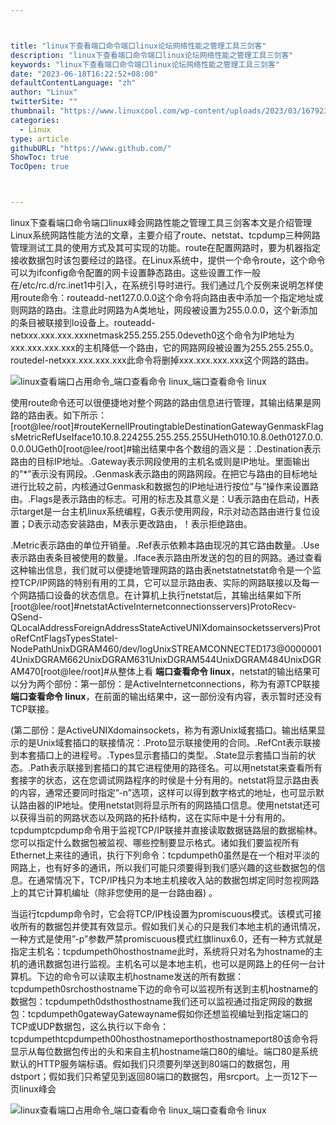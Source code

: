 ```yaml
---



title: "linux下查看端口命令端口linux论坛网络性能之管理工具三剑客"
description: "linux下查看端口命令端口linux论坛网络性能之管理工具三剑客"
keywords: "linux下查看端口命令端口linux论坛网络性能之管理工具三剑客"
date: "2023-06-18T16:22:52+08:00"
defaultContentLanguage: "zh"
author: "Linux"
twitterSite: ""
thumbnail: "https://www.linuxcool.com/wp-content/uploads/2023/03/1679234438256_0.jpg"
categories:
  - Linux
type: article
githubURL: "https://www.github.com/"
ShowToc: true
TocOpen: true



---
```


linux下查看端口命令端口linux峰会网路性能之管理工具三剑客本文是介绍管理Linux系统网路性能方法的文章，主要介绍了route、netstat、tcpdump三种网路管理测试工具的使用方式及其可实现的功能。route在配置网路时，要为机器指定接收数据包时该包要经过的路径。在Linux系统中，提供一个命令route，这个命令可以为ifconfig命令配置的网卡设置静态路由。这些设置工作一般在/etc/rc.d/rc.inet1中引入，在系统引导时进行。我们通过几个反例来说明怎样使用route命令：routeadd-net127.0.0.0这个命令将向路由表中添加一个指定地址或则网路的路由。注意此时网路为A类地址，网段被设置为255.0.0.0，这个新添加的条目被联接到lo设备上。routeadd-netxxx.xxx.xxx.xxxnetmask255.255.255.0deveth0这个命令为IP地址为xxx.xxx.xxx.xxx的主机降低一个路由，它的网路网段被设置为255.255.255.0。routedel-netxxx.xxx.xxx.xxx此命令将删掉xxx.xxx.xxx.xxx这个网路的路由。

![linux查看端口占用命令_端口查看命令 linux_端口查看命令 linux](https://www.linuxcool.com/wp-content/uploads/2023/03/1679234438256_0.jpg)

使用route命令还可以很便捷地对整个网路的路由信息进行管理，其输出结果是网路的路由表。如下所示：[root@lee/root]#routeKernelIProutingtableDestinationGatewayGenmaskFlagsMetricRefUseIface10.10.8.224255.255.255.255UHeth010.10.8.0eth0127.0.0.0.0.0UGeth0[root@lee/root]#输出结果中各个数组的涵义是：.Destination表示路由的目标IP地址。.Gateway表示网段使用的主机名或则是IP地址。里面输出的”*”表示没有网段。.Genmask表示路由的网路网段。在把它与路由的目标地址进行比较之前，内核通过Genmask和数据包的IP地址进行按位”与”操作来设置路由。.Flags是表示路由的标志。可用的标志及其意义是：U表示路由在启动，H表示target是一台主机linux系统编程，G表示使用网段，R示对动态路由进行复位设置；D表示动态安装路由，M表示更改路由，！表示拒绝路由。

.Metric表示路由的单位开销量。.Ref表示依赖本路由现况的其它路由数量。.Use表示路由表条目被使用的数量。.Iface表示路由所发送的包的目的网路。通过查看这种输出信息，我们就可以便捷地管理网路的路由表netstatnetstat命令是一个监控TCP/IP网路的特别有用的工具，它可以显示路由表、实际的网路联接以及每一个网路插口设备的状态信息。在计算机上执行netstat后，其输出结果如下所[root@lee/root]#netstatActiveInternetconnectionsservers)ProtoRecv-QSend-QLocalAddressForeignAddressStateActiveUNIXdomainsocketsservers)ProtoRefCntFlagsTypesStateI-NodePathUnixDGRAM460/dev/logUnixSTREAMCONNECTED173@00000014UnixDGRAM662UnixDGRAM631UnixDGRAM544UnixDGRAM484UnixDGRAM470[root@lee/root]#从整体上看 **端口查看命令 linux**，netstat的输出结果可以分为两个部份：第一部份：是ActiveInternetconnections，称为有源TCP联接 **端口查看命令 linux**，在前面的输出结果中，这一部份没有内容，表示暂时还没有TCP联接。

(第二部份：是ActiveUNIXdomainsockets，称为有源Unix域套插口。输出结果显示的是Unix域套插口的联接情况：.Proto显示联接使用的合同。.RefCnt表示联接到本套插口上的进程号。.Types显示套插口的类型。.State显示套插口当前的状态。.Path表示联接到套插口的其它进程使用的路径名。可以用netstat来查看所有套接字的状态，这在您调试网路程序的时侯是十分有用的。netstat将显示路由表的内容，通常还要同时指定”-n”选项，这样可以得到数字格式的地址，也可显示默认路由器的IP地址。使用netstat则将显示所有的网路插口信息。使用netstat还可以获得当前的网路状态以及网路的拓扑结构，这在实际中是十分有用的。tcpdumptcpdump命令用于监视TCP/IP联接并直接读取数据链路层的数据榆林。您可以指定什么数据包被监视、哪些控制要显示格式。诸如我们要监视所有Ethernet上来往的通讯，执行下列命令：tcpdumpeth0虽然是在一个相对平淡的网路上，也有好多的通讯，所以我们可能只须要得到我们感兴趣的这些数据包的信息。在通常情况下，TCP/IP栈只为本地主机接收入站的数据包绑定同时忽视网路上的其它计算机编址（除非您使用的是一台路由器) 。

当运行tcpdump命令时，它会将TCP/IP栈设置为promiscuous模式。该模式可接收所有的数据包并使其有效显示。假如我们关心的只是我们本地主机的通讯情况，一种方式是使用”-p”参数严禁promiscuous模式红旗linux6.0，还有一种方式就是指定主机名：tcpdumpeth0hosthostname此时，系统将只对名为hostname的主机的通讯数据包进行监视。主机名可以是本地主机，也可以是网路上的任何一台计算机。下边的命令可以读取主机hostname发送的所有数据：tcpdumpeth0srchosthostname下边的命令可以监视所有送到主机hostname的数据包：tcpdumpeth0dsthosthostname我们还可以监视通过指定网段的数据包：tcpdumpeth0gatewayGatewayname假如你还想监视编址到指定端口的TCP或UDP数据包，这么执行以下命令：tcpdumpethtcpdumpeth00hosthostnameporthosthostnameport80该命令将显示从每位数据包传出的头和来自主机hostname端口80的编址。端口80是系统默认的HTTP服务端标语。假如我们只须要列举送到80端口的数据包，用dstport；假如我们只希望见到返回80端口的数据包，用srcport。上一页12下一页linux峰会

![linux查看端口占用命令_端口查看命令 linux_端口查看命令 linux](https://www.linuxcool.com/wp-content/uploads/2023/03/1679234438256_2.png)
